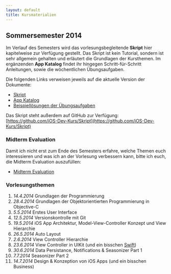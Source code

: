 ```yaml
---
layout: default
title: Kursmaterialien
---
```


## Sommersemester 2014

Im Verlauf des Semesters wird das vorlesungsbegleitende **Skript** hier kapitelweise zur Verfügung gestellt. Das Skript ist kein Tutorial, sondern ist sehr allgemein gehalten und erläutert die Grundlagen der Kursthemen. Im ergänzenden **App Katalog** findet ihr hingegen Schritt-für-Schritt Anleitungen, sowie die wöchentlichen Übungsaufgaben.

Die folgenden Links verweisen jeweils auf die aktuelle Version der Dokumente:


- [Skript](https://github.com/knly/iOS-Dev-Kurs-Skript/blob/master/dist/current/ios_dev_kurs_skript.pdf?raw=true)
- [App Katalog](https://github.com/knly/iOS-Dev-Kurs-Skript/blob/master/dist/current/ios_dev_kurs_app_katalog.pdf?raw=true)
- [Beispiellösungen der Übungsaufgaben](https://github.com/knly/iOS-Dev-Kurs-Skript/blob/master/dist/current/ios_dev_kurs_loesungen.pdf?raw=true)

Das Skript steht außerdem auf GitHub zur Verfügung: [https://github.com/iOS-Dev-Kurs/Skript](https://github.com/iOS-Dev-Kurs/Skript)


### Midterm Evaluation

Damit ich nicht erst zum Ende des Semesters erfahre, welche Themen euch interessieren und was ich an der Vorlesung verbessern kann, bitte ich euch, die Midterm Evaluation auszufüllen:

- [Midterm Evaluation](https://docs.google.com/forms/d/19f4ZIq96JGQa7p9x9FwwK9zqu9dMtpnprZjjVQj5lc8/viewform?usp=send_form)


### Vorlesungsthemen

1. *14.4.2014* Grundlagen der Programmierung
2. *28.4.2014* Grundlagen der Objektorientierten Programmierung in Objective-C
3. *5.5.2014* Erstes User Interface
4. *12.5.2014* Versionskontrolle mit Git
5. *19.5.2014* iOS App Architektur, Model-View-Controller Konzept und View Hierarchie
6. *26.5.2014* Auto Layout
7. *2.6.2014* View Controller Hierarchie
8. *23.6.2014* View Controller in UIKit (und ein bisschen [Swift](https://developer.apple.com/swift/))
9. *30.6.2014* Data Persistance, Notifications & Seasonizer Part 1
10. *7.7.2014* Seasonizer Part 2
11. *14.7.2014* Design & Konzeption von iOS Apps (und ein bisschen Business)
